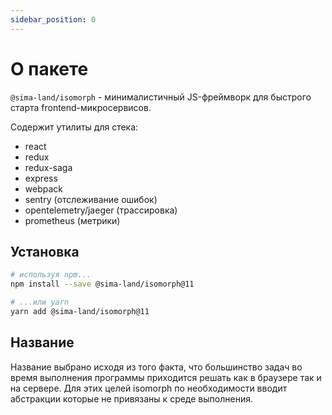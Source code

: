 ```yaml
---
sidebar_position: 0
---
```


# О пакете

`@sima-land/isomorph` - минималистичный JS-фреймворк для быстрого старта frontend-микросервисов.

Содержит утилиты для стека:

- react
- redux
- redux-saga
- express
- webpack
- sentry (отслеживание ошибок)
- opentelemetry/jaeger (трассировка)
- prometheus (метрики)

## Установка

```bash
# используя npm...
npm install --save @sima-land/isomorph@11

# ...или yarn
yarn add @sima-land/isomorph@11
```

## Название

Название выбрано исходя из того факта, что большинство задач во время выполнения программы приходится решать как в браузере так и на сервере. Для этих целей isomorph по необходимости вводит абстракции которые не привязаны к среде выполнения.
